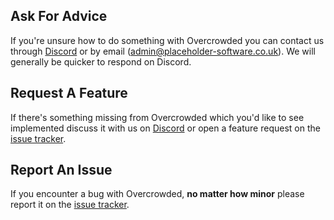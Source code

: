 ## Ask For Advice

If you're unsure how to do something with Overcrowded you can contact us through [Discord](https://placeholder.software/discord) or by email (admin@placeholder-software.co.uk). We will generally be quicker to respond on Discord.

## Request A Feature

If there's something missing from Overcrowded which you'd like to see implemented discuss it with us on [Discord](https://placeholder.software/discord) or open a feature request on the [issue tracker](https://github.com/Placeholder-Software/Crowds/issues).

## Report An Issue

If you encounter a bug with Overcrowded, **no matter how minor** please report it on the [issue tracker](https://github.com/Placeholder-Software/Crowds/issues).